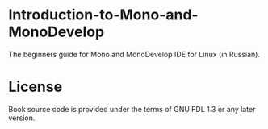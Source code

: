 # Introduction-to-Mono-and-MonoDevelop

The beginners guide for Mono and MonoDevelop IDE for Linux (in Russian).

# License

Book source code is provided under the terms of GNU FDL 1.3 or any later version.
